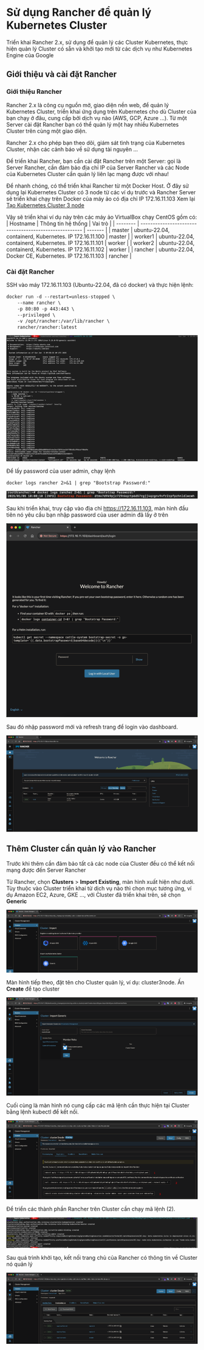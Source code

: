 # Sử dụng Rancher để quản lý Kubernetes Cluster

Triển khai Rancher 2.x, sử dụng để quản lý các Cluster Kubernetes, thực hiện quản lý Cluster có sẵn và khởi tạo mới từ các dịch vụ như Kubernetes Engine của Google

## Giới thiệu và cài đặt Rancher

### Giới thiệu Rancher

Rancher 2.x là công cụ nguồn mở, giao diện nền web, để quản lý Kubernetes Cluster, triển khai ứng dụng trên Kubernetes cho dù Cluster của bạn chạy ở đâu, cung cấp bởi dịch vụ nào (AWS, GCP, Azure ...). Từ một Server cài đặt Rancher bạn có thể quản lý một hay nhiều Kubernetes Cluster trên cùng một giao diện.

Rancher 2.x cho phép bạn theo dõi, giám sát tình trạng của Kubernetes Cluster, nhận các cảnh báo về sử dụng tài nguyên ...

Để triển khai Rancher, bạn cần cài đặt Rancher trên một Server: gọi là Server Rancher, cần đảm bảo địa chỉ IP của Server Rancher và các Node của Kubernetes Cluster cần quản lý liên lạc mạng được với nhau!

Để nhanh chóng, có thể triển khai Rancher từ một Docker Host. Ở đây sử dụng lại Kubernetes Cluster có 3 node từ các ví dụ trước và Rancher Server sẽ triển khai chạy trên Docker của máy ảo có địa chỉ IP 172.16.11.103 Xem lại [Tạo Kubernetes Cluster 3 node](K01_k8s_intro_install.md#tạo-cluster-kubernetes-với-1-node-master-2-node-worker)

Vậy sẽ triển khai ví dụ này trên các máy ảo VirtualBox chạy CentOS gồm có:
| Hostname | Thông tin hệ thống                                     | Vai trò |
| -------- | ------------------------------------------------------ | ------- |
| master   | ubuntu-22.04, containerd, Kubernetes. IP 172.16.11.100 | master  |
| worker1  | ubuntu-22.04, containerd, Kubernetes. IP 172.16.11.101 | worker  |
| worker2  | ubuntu-22.04, containerd, Kubernetes. IP 172.16.11.102 | worker  |
| rancher  | ubuntu-22.04, Docker CE, Kubernetes. IP 172.16.11.103  | rancher |

### Cài đặt Rancher

SSH vào máy 172.16.11.103 (Ubuntu-22.04, đã có docker) và thực hiện lệnh:

```
docker run -d --restart=unless-stopped \
    --name rancher \
    -p 80:80 -p 443:443 \
    --privileged \
    -v /opt/rancher:/var/lib/rancher \
    rancher/rancher:latest
```

![docker_rancher_install](screenshots/k14.1.docker_rancher_install.png)

Để lấy password của user admin, chạy lệnh
```
docker logs rancher 2>&1 | grep "Bootstrap Password:"
```

![docker_rancher_pw](screenshots/k14.2.docker_rancher_pw.png)

Sau khi triển khai, truy cập vào địa chỉ https://172.16.11.103, màn hình đầu tiên nó yêu cầu bạn nhập password của user admin đã lấy ở trên

![docker_rancher_input_pw](screenshots/k14.3.docker_rancher_input_pw.png)

Sau đó nhập password mới và refresh trang để login vào dashboard.

![rancher_dashboard](screenshots/k14.4.rancher_dashboard.png)

## Thêm Cluster cần quản lý vào Rancher

Trước khi thêm cần đảm bảo tất cả các node của Cluster đều có thể kết nối mạng được đến Server Rancher

Từ Rancher, chọn **Clusters** > **Import Existing**, màn hình xuất hiện như dưới. Tùy thuộc vào Cluster triển khai từ dịch vụ nào thì chọn mục tương ứng, ví dụ Amazon EC2, Azure, GKE ..., với Cluster đã triển khai trên, sẽ chọn **Generic**

![rancher_import](screenshots/k14.5.rancher_import.png)

Màn hình tiếp theo, đặt tên cho Cluster quản lý, ví dụ: cluster3node. Ấn **Create** để tạo cluster

![rancher_import2](screenshots/k14.6.rancher_import2.png)

Cuối cùng là màn hình nó cung cấp các mã lệnh cần thực hiện tại Cluster bằng lệnh kubectl để kết nối.

![rancher_import3](screenshots/k14.7.rancher_import3.png)

Để triển các thành phần Rancher trên Cluster cần chạy mã lệnh (2).

![rancher_import4](screenshots/k14.8.rancher_import4.png)

Sau quá trình khởi tạo, kết nối trang chủ của Rancher có thông tin về Cluster nó quản lý

![rancher_import5](screenshots/k14.9.rancher_import5.png)
